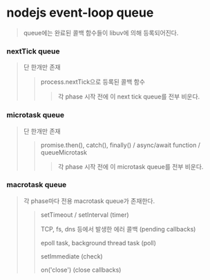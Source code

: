 # nodejs event-loop queue

> queue에는 완료된 콜백 함수들이 libuv에 의해 등록되어진다.

### nextTick queue

> 단 한개만 존재
>
> > process.nextTick으로 등록된 콜백 함수
> >
> > > 각 phase 시작 전에 이 next tick queue를 전부 비운다.

### microtask queue

> 단 한개만 존재
>
> > promise.then(), catch(), finally() / async/await function / queueMicrotask
> >
> > > 각 phase 시작 전에 이 microtask queue를 전부 비운다.

### macrotask queue

> 각 phase마다 전용 macrotask queue가 존재한다.
>
> > setTimeout / setInterval (timer)
> >
> > TCP, fs, dns 등에서 발생한 에러 콜백 (pending callbacks)
> >
> > epoll task, background thread task (poll)
> >
> > setImmediate (check)
> >
> > on('close') (close callbacks)
